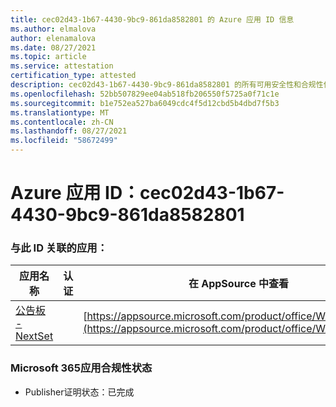 ```yaml
---
title: cec02d43-1b67-4430-9bc9-861da8582801 的 Azure 应用 ID 信息
ms.author: elmalova
author: elenamalova
ms.date: 08/27/2021
ms.topic: article
ms.service: attestation
certification_type: attested
description: cec02d43-1b67-4430-9bc9-861da8582801 的所有可用安全性和合规性信息。
ms.openlocfilehash: 52bb507829ee04ab518fb206550f5725a0f71c1e
ms.sourcegitcommit: b1e752ea527ba6049cdc4f5d12cbd5b4dbd7f5b3
ms.translationtype: MT
ms.contentlocale: zh-CN
ms.lasthandoff: 08/27/2021
ms.locfileid: "58672499"
---
```

# <a name="azure-app-id-cec02d43-1b67-4430-9bc9-861da8582801"></a>Azure 应用 ID：cec02d43-1b67-4430-9bc9-861da8582801


### <a name="apps-associated-with-this-id"></a>与此 ID 关联的应用：
| **应用名称** | **认证** | **在 AppSource 中查看** |
|--------------|---------------|-----------------------|
| [公告板 - NextSet](https://docs.microsoft.com/microsoft-365-app-certification/forward/WA200002122) |  | [https://appsource.microsoft.com/product/office/WA200002122](https://appsource.microsoft.com/product/office/WA200002122) |

### <a name="microsoft-365-app-compliance-status"></a>Microsoft 365应用合规性状态
- Publisher证明状态：已完成
